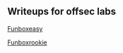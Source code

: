 ## Writeups for offsec labs

[Funboxeasy](FunboxEasy/writeup.md)

[Funboxrookie](Funboxrookie/README.md)
